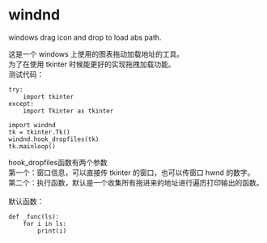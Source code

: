 # windnd
windows drag icon and drop to load abs path.
<br>

这是一个 windows 上使用的图表拖动加载地址的工具。<br>
为了在使用 tkinter 时候能更好的实现拖拽加载功能。<br>
测试代码：<br>
```
try:
    import tkinter
except:
    import Tkinter as tkinter

import windnd
tk = tkinter.Tk()
windnd.hook_dropfiles(tk)
tk.mainloop()
```
hook_dropfiles函数有两个参数<br>
第一个：窗口信息，可以直接传 tkinter 的窗口，也可以传窗口 hwnd 的数字。<br>
第二个：执行函数，默认是一个收集所有拖进来的地址进行遍历打印输出的函数。<br>
<br>
默认函数：<br>
```
def _func(ls):
    for i in ls:
        print(i)
```
